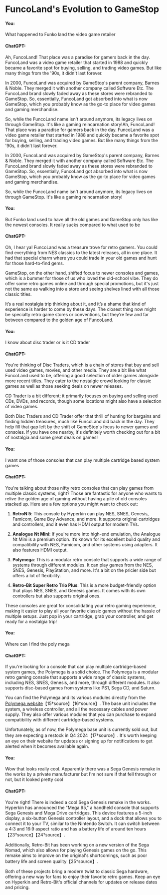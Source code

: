 # FuncoLand's Evolution to GameStop

#### You:
What happened to Funko land the video game retailer

#### ChatGPT:
Ah, FuncoLand! That place was a paradise for gamers back in the day. FuncoLand was a video game retailer that started in 1988 and quickly became a favorite spot for buying, selling, and trading video games. But like many things from the '90s, it didn't last forever.

In 2000, FuncoLand was acquired by GameStop's parent company, Barnes & Noble. They merged it with another company called Software Etc. The FuncoLand brand slowly faded away as these stores were rebranded to GameStop. So, essentially, FuncoLand got absorbed into what is now GameStop, which you probably know as the go-to place for video games and gaming merchandise.

So, while the FuncoLand name isn't around anymore, its legacy lives on through GameStop. It's like a gaming reincarnation story!Ah, FuncoLand! That place was a paradise for gamers back in the day. FuncoLand was a video game retailer that started in 1988 and quickly became a favorite spot for buying, selling, and trading video games. But like many things from the '90s, it didn't last forever.

In 2000, FuncoLand was acquired by GameStop's parent company, Barnes & Noble. They merged it with another company called Software Etc. The FuncoLand brand slowly faded away as these stores were rebranded to GameStop. So, essentially, FuncoLand got absorbed into what is now GameStop, which you probably know as the go-to place for video games and gaming merchandise.

So, while the FuncoLand name isn't around anymore, its legacy lives on through GameStop. It's like a gaming reincarnation story!


#### You:
But Funko land used to have all the old games and GameStop only has like the newest consoles. It really sucks compared to what used to be

#### ChatGPT:
Oh, I hear ya! FuncoLand was a treasure trove for retro gamers. You could find everything from NES classics to the latest releases, all in one place. It had that special charm where you could trade in your old games and hunt for those hard-to-find gems.

GameStop, on the other hand, shifted focus to newer consoles and games, which is a bummer for those of us who loved the old-school vibe. They do offer some retro games online and through special promotions, but it's just not the same as walking into a store and seeing shelves lined with all those classic titles.

It’s a real nostalgia trip thinking about it, and it’s a shame that kind of experience is harder to come by these days. The closest thing now might be specialty retro game stores or conventions, but they’re few and far between compared to the golden age of FuncoLand.


#### You:
I know about disc trader or is it CD trader

#### ChatGPT:
You're thinking of Disc Traders, which is a chain of stores that buy and sell used video games, movies, and other media. They are a bit like what FuncoLand used to be, offering a good selection of older games alongside more recent titles. They cater to the nostalgic crowd looking for classic games as well as those seeking deals on newer releases.

CD Trader is a bit different; it primarily focuses on buying and selling used CDs, DVDs, and records, though some locations might also have a selection of video games.

Both Disc Traders and CD Trader offer that thrill of hunting for bargains and finding hidden treasures, much like FuncoLand did back in the day. They help fill that gap left by the shift of GameStop's focus to newer games and consoles. If you have one nearby, it's definitely worth checking out for a bit of nostalgia and some great deals on games!


#### You:
I want one of those consoles that can play multiple cartridge based system games

#### ChatGPT:
You're talking about those nifty retro consoles that can play games from multiple classic systems, right? Those are fantastic for anyone who wants to relive the golden age of gaming without having a pile of old consoles stacked up. Here are a few options you might want to check out:

1. **RetroN 5**: This console by Hyperkin can play NES, SNES, Genesis, Famicom, Game Boy Advance, and more. It supports original cartridges and controllers, and it even has HDMI output for modern TVs.

2. **Analogue Nt Mini**: If you're more into high-end emulation, the Analogue Nt Mini is a premium option. It’s known for its excellent build quality and compatibility with NES, Famicom, and other systems using adapters. It also features HDMI output.

3. **Polymega**: This is a modular retro console that supports a wide range of systems through different modules. It can play games from the NES, SNES, Genesis, PlayStation, and more. It's a bit on the pricier side but offers a lot of flexibility.

4. **Retro-Bit Super Retro Trio Plus**: This is a more budget-friendly option that plays NES, SNES, and Genesis games. It comes with its own controllers but also supports original ones.

These consoles are great for consolidating your retro gaming experience, making it easier to play all your favorite classic games without the hassle of multiple setups. Just pop in your cartridge, grab your controller, and get ready for a nostalgia trip!


#### You:
Where can I find the poly mega

#### ChatGPT:
If you're looking for a console that can play multiple cartridge-based system games, the Polymega is a solid choice. The Polymega is a modular retro gaming console that supports a wide range of classic systems, including NES, SNES, Genesis, and more, through different modules. It also supports disc-based games from systems like PS1, Sega CD, and Saturn.

You can find the Polymega and its various modules directly from the [Polymega website](https://polymega.com/collections/consoles)【15†source】【16†source】. The base unit includes the system, a wireless controller, and all the necessary cables and power supply. They also offer various modules that you can purchase to expand compatibility with different cartridge-based systems.

Unfortunately, as of now, the Polymega base unit is currently sold out, but they are expecting a restock in Q4 2024【17†source】. It's worth keeping an eye on their website for updates or signing up for notifications to get alerted when it becomes available again.


#### You:
Wow that looks really cool. Apparently there was a Sega Genesis remake in the works by a private manufacturer but I'm not sure if that fell through or not, but it looked pretty cool

#### ChatGPT:
You're right! There is indeed a cool Sega Genesis remake in the works. Hyperkin has announced the "Mega 95," a handheld console that supports Sega Genesis and Mega Drive cartridges. This device features a 5-inch display, a six-button Genesis controller layout, and a dock that allows you to connect it to your TV, similar to the Nintendo Switch. It can switch between a 4:3 and 16:9 aspect ratio and has a battery life of around ten hours【23†source】【24†source】.

Additionally, Retro-Bit has been working on a new version of the Sega Nomad, which also allows for playing Genesis games on the go. This remake aims to improve on the original's shortcomings, such as poor battery life and screen quality【25†source】.

Both of these projects bring a modern twist to classic Sega hardware, offering a new way for fans to enjoy their favorite retro games. Keep an eye on Hyperkin and Retro-Bit's official channels for updates on release dates and pricing.
